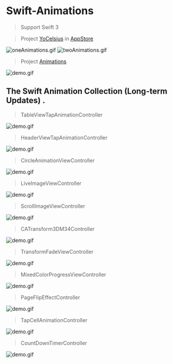 # Swift-Animations

> Support Swift 3

> Project [YoCelsius](https://github.com/YouXianMing/YoCelsius)  in [AppStore](https://itunes.apple.com/us/app/yocelsius/id967721892?l=zh&ls=1&mt=8) 

![oneAnimations.gif](http://images.cnitblog.com/blog2015/607542/201504/211608037347783.gif) ![twoAnimations.gif](http://images.cnitblog.com/blog2015/607542/201504/211608153124546.gif) 

> Project [Animations](https://github.com/YouXianMing/Animations)

![demo.gif](http://images2015.cnblogs.com/blog/607542/201604/607542-20160419090223820-1448725903.gif)

## The Swift Animation Collection (Long-term Updates) . 

> TableViewTapAnimationController

![demo.gif](http://images2015.cnblogs.com/blog/607542/201608/607542-20160807105426965-81586755.gif)

> HeaderViewTapAnimationController

![demo.gif](http://images2015.cnblogs.com/blog/607542/201608/607542-20160809234008496-1397243204.gif)

> CircleAnimationViewController

![demo.gif](http://images2015.cnblogs.com/blog/607542/201608/607542-20160816221026062-1763963823.gif)

> LiveImageViewController

![demo.gif](http://images2015.cnblogs.com/blog/607542/201608/607542-20160817221622078-423278683.gif)

> ScrollImageViewController

![demo.gif](http://images2015.cnblogs.com/blog/607542/201608/607542-20160818223221953-1452409372.gif)

> CATransform3DM34Controller

![demo.gif](http://images2015.cnblogs.com/blog/607542/201608/607542-20160819135653140-1119271580.gif)

> TransformFadeViewController

![demo.gif](http://images2015.cnblogs.com/blog/607542/201608/607542-20160821151851980-77360350.gif)

> MixedColorProgressViewController

![demo.gif](http://images2015.cnblogs.com/blog/607542/201608/607542-20160821204937167-1897716495.gif)

> PageFlipEffectController

![demo.gif](http://images2015.cnblogs.com/blog/607542/201608/607542-20160822142825151-534854387.gif)

> TapCellAnimationController

![demo.gif](http://images2015.cnblogs.com/blog/607542/201609/607542-20160901180633574-730564160.gif)

> CountDownTimerController

![demo.gif](http://images2015.cnblogs.com/blog/607542/201609/607542-20160904171759124-116858550.gif)
